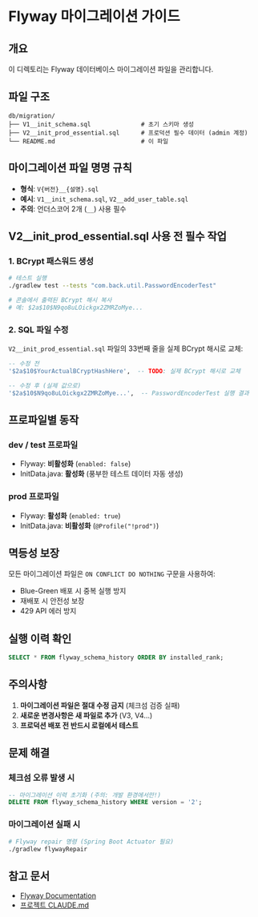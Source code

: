 # Flyway 마이그레이션 가이드

## 개요
이 디렉토리는 Flyway 데이터베이스 마이그레이션 파일을 관리합니다.

## 파일 구조
```
db/migration/
├── V1__init_schema.sql              # 초기 스키마 생성
├── V2__init_prod_essential.sql      # 프로덕션 필수 데이터 (admin 계정)
└── README.md                        # 이 파일
```

## 마이그레이션 파일 명명 규칙
- **형식**: `V{버전}__{설명}.sql`
- **예시**: `V1__init_schema.sql`, `V2__add_user_table.sql`
- **주의**: 언더스코어 2개 (`__`) 사용 필수

## V2__init_prod_essential.sql 사용 전 필수 작업

### 1. BCrypt 패스워드 생성
```bash
# 테스트 실행
./gradlew test --tests "com.back.util.PasswordEncoderTest"

# 콘솔에서 출력된 BCrypt 해시 복사
# 예: $2a$10$N9qo8uLOickgx2ZMRZoMye...
```

### 2. SQL 파일 수정
`V2__init_prod_essential.sql` 파일의 33번째 줄을 실제 BCrypt 해시로 교체:
```sql
-- 수정 전
'$2a$10$YourActualBCryptHashHere',  -- TODO: 실제 BCrypt 해시로 교체

-- 수정 후 (실제 값으로)
'$2a$10$N9qo8uLOickgx2ZMRZoMye...',  -- PasswordEncoderTest 실행 결과
```

## 프로파일별 동작

### dev / test 프로파일
- Flyway: **비활성화** (`enabled: false`)
- InitData.java: **활성화** (풍부한 테스트 데이터 자동 생성)

### prod 프로파일
- Flyway: **활성화** (`enabled: true`)
- InitData.java: **비활성화** (`@Profile("!prod")`)

## 멱등성 보장
모든 마이그레이션 파일은 `ON CONFLICT DO NOTHING` 구문을 사용하여:
- Blue-Green 배포 시 중복 실행 방지
- 재배포 시 안전성 보장
- 429 API 에러 방지

## 실행 이력 확인
```sql
SELECT * FROM flyway_schema_history ORDER BY installed_rank;
```

## 주의사항
1. **마이그레이션 파일은 절대 수정 금지** (체크섬 검증 실패)
2. **새로운 변경사항은 새 파일로 추가** (V3, V4...)
3. **프로덕션 배포 전 반드시 로컬에서 테스트**

## 문제 해결

### 체크섬 오류 발생 시
```sql
-- 마이그레이션 이력 초기화 (주의: 개발 환경에서만!)
DELETE FROM flyway_schema_history WHERE version = '2';
```

### 마이그레이션 실패 시
```bash
# Flyway repair 명령 (Spring Boot Actuator 필요)
./gradlew flywayRepair
```

## 참고 문서
- [Flyway Documentation](https://documentation.red-gate.com/fd)
- [프로젝트 CLAUDE.md](../../../CLAUDE.md)
